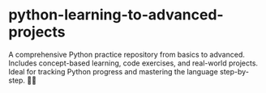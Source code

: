 # python-learning-to-advanced-projects
A comprehensive Python practice repository from basics to advanced. Includes concept-based learning, code exercises, and real-world projects. Ideal for tracking Python progress and mastering the language step-by-step. 🐍🚀
